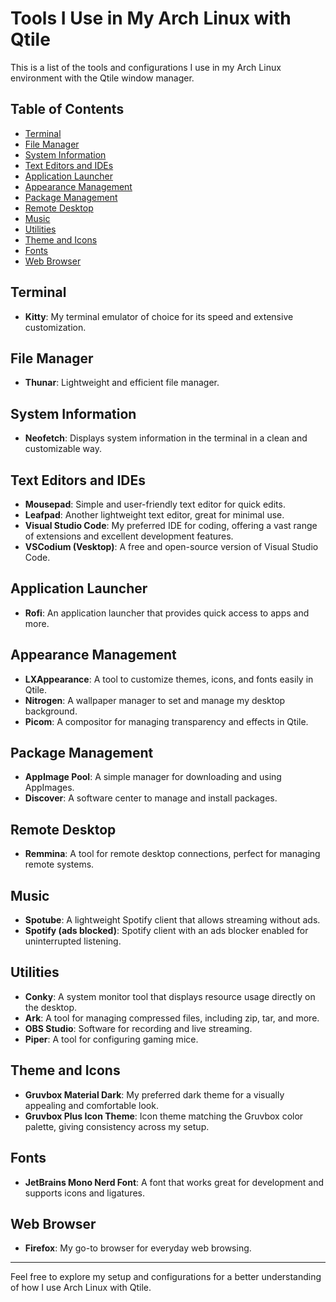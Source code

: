 # Tools I Use in My Arch Linux with Qtile

This is a list of the tools and configurations I use in my Arch Linux environment with the Qtile window manager.

## Table of Contents
- [Terminal](#terminal)
- [File Manager](#file-manager)
- [System Information](#system-information)
- [Text Editors and IDEs](#text-editors-and-ides)
- [Application Launcher](#application-launcher)
- [Appearance Management](#appearance-management)
- [Package Management](#package-management)
- [Remote Desktop](#remote-desktop)
- [Music](#music)
- [Utilities](#utilities)
- [Theme and Icons](#theme-and-icons)
- [Fonts](#fonts)
- [Web Browser](#web-browser)

## Terminal
- **Kitty**: My terminal emulator of choice for its speed and extensive customization.

## File Manager
- **Thunar**: Lightweight and efficient file manager.

## System Information
- **Neofetch**: Displays system information in the terminal in a clean and customizable way.

## Text Editors and IDEs
- **Mousepad**: Simple and user-friendly text editor for quick edits.
- **Leafpad**: Another lightweight text editor, great for minimal use.
- **Visual Studio Code**: My preferred IDE for coding, offering a vast range of extensions and excellent development features.
- **VSCodium (Vesktop)**: A free and open-source version of Visual Studio Code.

## Application Launcher
- **Rofi**: An application launcher that provides quick access to apps and more.

## Appearance Management
- **LXAppearance**: A tool to customize themes, icons, and fonts easily in Qtile.
- **Nitrogen**: A wallpaper manager to set and manage my desktop background.
- **Picom**: A compositor for managing transparency and effects in Qtile.

## Package Management
- **AppImage Pool**: A simple manager for downloading and using AppImages.
- **Discover**: A software center to manage and install packages.

## Remote Desktop
- **Remmina**: A tool for remote desktop connections, perfect for managing remote systems.

## Music
- **Spotube**: A lightweight Spotify client that allows streaming without ads.
- **Spotify (ads blocked)**: Spotify client with an ads blocker enabled for uninterrupted listening.

## Utilities
- **Conky**: A system monitor tool that displays resource usage directly on the desktop.
- **Ark**: A tool for managing compressed files, including zip, tar, and more.
- **OBS Studio**: Software for recording and live streaming.
- **Piper**: A tool for configuring gaming mice.

## Theme and Icons
- **Gruvbox Material Dark**: My preferred dark theme for a visually appealing and comfortable look.
- **Gruvbox Plus Icon Theme**: Icon theme matching the Gruvbox color palette, giving consistency across my setup.

## Fonts
- **JetBrains Mono Nerd Font**: A font that works great for development and supports icons and ligatures.

## Web Browser
- **Firefox**: My go-to browser for everyday web browsing.

---

Feel free to explore my setup and configurations for a better understanding of how I use Arch Linux with Qtile.

